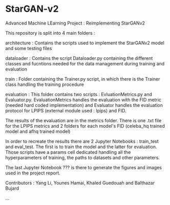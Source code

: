 # StarGAN-v2
Advanced Machine LEarning Project : Reimplementing StarGANv2


This repository is split into 4 main folders : 
	
architecture :
Contains the scripts used to implement the StarGANv2 model and some testing files

dataloader :
Contains the script Dataloader.py containing the different classes and fucntions needed for the data management during training and evaluation

train :
Folder containing the Trainer.py script, in which there is the Trainer class handling the training procedure

evaluation :
This folder contains two scripts : EvluationMetrics.py and Evaluator.py. EvaluationMetrics handles the evaluation with the FID metric (needed hard coded implementation) and Evaluator handles the evaluation protocol for LPIPS (external module used : lpips) and FID.

The results of the evaluation are in the metrics folder. There is one .txt file for the LPIPS metrics and 2 folders for each model's FID (celeba_hq trained model and afhq trained model)

In order to recreate the results there are 2 Jupyter Notebooks : train_test and eval_test. The first is to train the model and the latter for evaluation. Those scripts have a params cell dedicated handling all the hyperparameters of training, the paths to datasets and other parameters.

The last Jupyter Notebook ??? is there to generate the figures and images used in the project report.


Contributors : Yang Li, Younes Hamai, Khaled Guedouah and Balthazar Bujard

  ...
